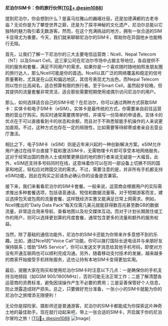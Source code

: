 **尼泊尔SIM卡：你的旅行伙伴[[TG💪+ @esim1088](https://t.me/s/esim1088)]**

提到尼泊尔，你会想到什么？是喜马拉雅山的巍峨壮丽，还是加德满都的古老寺庙？无论你是为了攀登世界之巅，还是为了探寻神秘的文化遗产，尼泊尔总能以它独特的魅力吸引着无数游客。然而，在这个充满挑战的地方，拥有一张合适的SIM卡显得尤为重要。今天，我们就来聊聊尼泊尔的SIM卡，帮助你在异国他乡也能畅行无阻。

首先，让我们了解一下尼泊尔的三大主要电信运营商：Ncell、Nepal Telecom（NT）以及Smart Cell。这三家公司在尼泊尔市场中占据主导地位，各自提供不同的服务和套餐，满足不同用户的需求。如果你是一个喜欢随时随地拍照发朋友圈的旅行达人，那么Ncell可能是你的首选。Ncell以其广泛的网络覆盖和稳定的信号质量著称，尤其是在山区和偏远地区，其信号表现尤为出色。而Nepal Telecom则以性价比高闻名，适合预算有限的旅行者。至于Smart Cell，虽然起步较晚，但其提供的流量套餐非常灵活，适合那些需要短期使用或偶尔访问尼泊尔的用户。

那么，如何选择适合自己的SIM卡呢？在尼泊尔，你可以通过两种方式获取SIM卡：实体卡和电子SIM卡（eSIM）。实体卡是最传统的方式，你需要亲自前往运营商的营业厅购买。购买时通常需要携带护照，并填写一份简单的申请表。实体卡的优点在于可以直接看到卡的状态和余额，而且对于不熟悉智能手机操作的人来说更加直观。不过，这种方式也存在一定的局限性，比如需要等待邮寄或者亲自去营业厅激活。

相比之下，电子SIM卡（eSIM）则是近年来兴起的一种创新解决方案。eSIM允许用户通过在线平台直接下载和激活SIM卡，无需物理卡片即可享受本地网络服务。这对于经常出国的商务人士或频繁更换目的地的旅行者来说无疑是一大福音。此外，eSIM还支持多号码同时在线，这意味着你可以在同一部设备上切换不同的国家和地区，轻松应对跨国交流的需求。不过，需要注意的是，并非所有手机都支持eSIM功能，因此在购买之前请务必确认你的设备是否兼容。

接下来，我们来看看尼泊尔的SIM卡套餐。一般来说，运营商会根据用户的实际需求推出多种套餐选项，包括语音通话、短信和数据流量等。对于短期游客而言，建议选择包天或包周的流量套餐，这样既经济实惠又能满足日常上网需求。例如，Ncell推出的“Daily Data Pack”每天仅需几美元就能获得数百兆甚至数GB的数据流量，非常适合用来导航、查看地图以及社交媒体互动。而对于计划长期居住或工作的用户，则可以选择更划算的月度套餐，通常包含更多的流量和额外的服务权益。

当然，除了基础的通信功能外，尼泊尔的SIM卡还能为你带来许多意想不到的乐趣。比如，通过Ncell的“Voice Call”功能，你可以拨打国际长途电话并与亲朋好友保持联系；借助“SMS Service”，你可以发送文字消息给其他手机号码，即使对方没有开通互联网也可以顺利完成沟通。另外，随着移动支付技术的发展，越来越多的商家开始接受手机转账服务，这也让持有本地SIM卡变得更加实用。

最后，提醒大家在购买和使用尼泊尔SIM卡时注意以下几点：一是确保你的手机支持当地频段（如GSM 900/1800MHz），否则可能无法正常工作；二是了解清楚各运营商的资费标准，避免因误操作产生不必要的费用；三是妥善保管好个人信息，防止泄露造成财产损失。总之，只要做好充分准备，一张小小的SIM卡就能为你的尼泊尔之旅增添无限便利！

无论你是探险家、摄影师还是普通游客，尼泊尔的SIM卡都能成为你探索这片神奇土地的最佳助手。现在就行动起来吧，带上一张合适的SIM卡，开启属于你的尼泊尔冒险之旅！[[TG💪+ @esim1088](https://t.me/s/esim1088) ![Image](https://i.postimg.cc/4NQfJmqS/Snipaste-2025-05-13-00-14-12.png)]